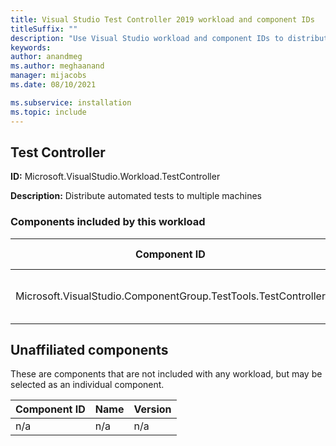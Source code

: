 ```yaml
---
title: Visual Studio Test Controller 2019 workload and component IDs
titleSuffix: ""
description: "Use Visual Studio workload and component IDs to distribute automated tests to multiple machines"
keywords:
author: anandmeg
ms.author: meghaanand
manager: mijacobs
ms.date: 08/10/2021

ms.subservice: installation
ms.topic: include
---
```



## Test Controller

**ID:** Microsoft.VisualStudio.Workload.TestController

**Description:** Distribute automated tests to multiple machines

### Components included by this workload

Component ID | Name | Version | Dependency type
--- | --- | --- | ---
Microsoft.VisualStudio.ComponentGroup.TestTools.TestController | Test Controller core features | 16.0.28315.86 | Required

## Unaffiliated components

These are components that are not included with any workload, but may be selected as an individual component.

Component ID | Name | Version
--- | --- | ---
n/a | n/a | n/a
